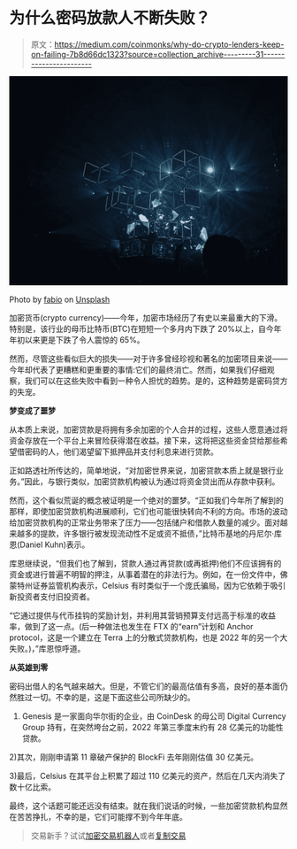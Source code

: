 # 为什么密码放款人不断失败？

> 原文：<https://medium.com/coinmonks/why-do-crypto-lenders-keep-on-failing-7b8d66dc1323?source=collection_archive---------31----------------------->

![](img/ccf1b1b6e7cb2320395aea6366552e56.png)

Photo by [fabio](https://unsplash.com/@fabioha?utm_source=medium&utm_medium=referral) on [Unsplash](https://unsplash.com?utm_source=medium&utm_medium=referral)

加密货币(crypto currency)——今年，加密市场经历了有史以来最重大的下滑。特别是，该行业的母币比特币(BTC)在短短一个多月内下跌了 20%以上，自今年年初以来更是下跌了令人震惊的 65%。

然而，尽管这些看似巨大的损失——对于许多曾经珍视和著名的加密项目来说——今年却代表了更糟糕和更重要的事情:它们的最终消亡。然而，如果我们仔细观察，我们可以在这些失败中看到一种令人担忧的趋势。是的，这种趋势是密码贷方的失宠。

**梦变成了噩梦**

从本质上来说，加密贷款是将拥有多余加密的个人合并的过程，这些人愿意通过将资金存放在一个平台上来冒险获得潜在收益。接下来，这将把这些资金贷给那些希望借密码的人，他们渴望留下抵押品并支付利息来进行贷款。

正如路透社所传达的，简单地说，“对加密世界来说，加密贷款本质上就是银行业务。”因此，与银行类似，加密贷款机构被认为通过将资金贷出而从存款中获利。

然而，这个看似荒诞的概念被证明是一个绝对的噩梦。“正如我们今年所了解到的那样，即使加密贷款机构进展顺利，它们也可能很快转向不利的方向。市场的波动给加密贷款机构的正常业务带来了压力——包括储户和借款人数量的减少。面对越来越多的提款，许多银行被发现流动性不足或资不抵债，”比特币基地的丹尼尔·库恩(Daniel Kuhn)表示。

库恩继续说，“但我们也了解到，贷款人通过再贷款(或再抵押)他们不应该拥有的资金或进行普遍不明智的押注，从事着潜在的非法行为。例如，在一份文件中，佛蒙特州证券监管机构表示，Celsius 有时类似于一个庞氏骗局，因为它依赖于吸引新投资者支付旧投资者。

“它通过提供与代币挂钩的奖励计划，并利用其营销预算支付远高于标准的收益率，做到了这一点。(后一种做法也发生在 FTX 的“earn”计划和 Anchor protocol，这是一个建立在 Terra 上的分散式贷款机构，也是 2022 年的另一个大失败。)，”库恩惊呼道。

**从英雄到零**

密码出借人的名气越来越大。但是，不管它们的最高估值有多高，良好的基本面仍然胜过一切。不幸的是，这是下面这些公司所缺少的。

1) Genesis 是一家面向华尔街的企业，由 CoinDesk 的母公司 Digital Currency Group 持有，在突然垮台之前，2022 年第三季度末约有 28 亿美元的功能性贷款。

2)其次，刚刚申请第 11 章破产保护的 BlockFi 去年刚刚估值 30 亿美元。

3)最后，Celsius 在其平台上积累了超过 110 亿美元的资产，然后在几天内消失了数十亿比索。

最终，这个话题可能还远没有结束。就在我们说话的时候，一些加密贷款机构显然在苦苦挣扎，不幸的是，它们可能撑不到今年年底。

> 交易新手？试试[加密交易机器人](/coinmonks/crypto-trading-bot-c2ffce8acb2a)或者[复制交易](/coinmonks/top-10-crypto-copy-trading-platforms-for-beginners-d0c37c7d698c)